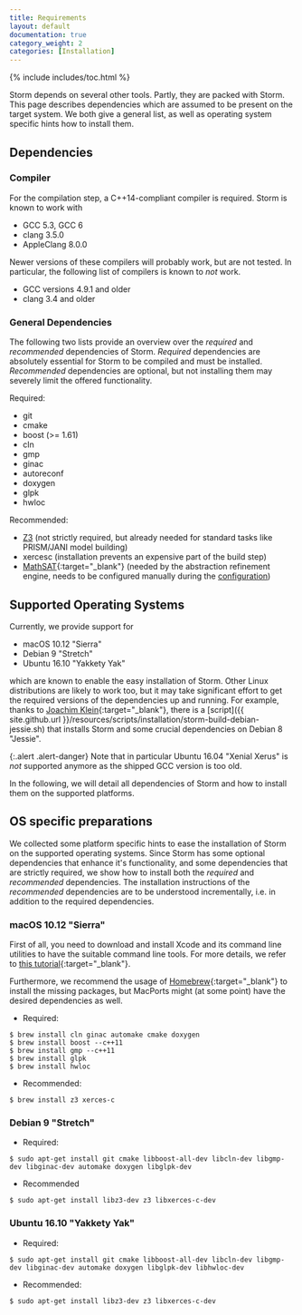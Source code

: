 ```yaml
---
title: Requirements
layout: default
documentation: true
category_weight: 2
categories: [Installation]
---
```


{% include includes/toc.html %}


Storm depends on several other tools. Partly, they are packed with Storm. This page describes dependencies which are assumed to be present on the target system.
We both give a general list, as well as operating system specific hints how to install them.

## Dependencies

### Compiler

For the compilation step, a C++14-compliant compiler is required. Storm is known to work with

- GCC 5.3, GCC 6
- clang 3.5.0
- AppleClang 8.0.0

Newer versions of these compilers will probably work, but are not tested. In particular, the following list of compilers is known to *not* work.

- GCC versions 4.9.1 and older
- clang 3.4 and older

### General Dependencies

The following two lists provide an overview over the *required* and *recommended* dependencies of Storm. *Required* dependencies are absolutely essential for Storm to be compiled and must be installed. *Recommended* dependencies are optional, but not installing them may severely limit the offered functionality.

Required:
- git
- cmake
- boost (>= 1.61)
- cln
- gmp
- ginac
- autoreconf
- doxygen
- glpk
- hwloc

Recommended:
- [Z3](https://github.com/Z3Prover/z3) (not strictly required, but already needed for standard tasks like PRISM/JANI model building)
- xercesc (installation prevents an expensive part of the build step)
- [MathSAT](http://mathsat.fbk.eu/){:target="_blank"} (needed by the abstraction refinement engine, needs to be configured manually during the [configuration](manual-configuration.html#mathsat))


## Supported Operating Systems

Currently, we provide support for

- <i class="fa fa-apple" aria-hidden="true"></i> macOS 10.12 "Sierra"
- <i class="icon-debian"></i> Debian 9 "Stretch"
- <i class="icon-ubuntu"></i> Ubuntu 16.10 "Yakkety Yak"

which are known to enable the easy installation of Storm. Other Linux distributions are likely to work too, but it may take significant effort to get the required versions of the dependencies up and running. For example, thanks to [Joachim Klein](http://www.inf.tu-dresden.de/index.php?node_id=1473){:target="_blank"}, there is a [script]({{ site.github.url }}/resources/scripts/installation/storm-build-debian-jessie.sh) that installs Storm and some crucial dependencies on Debian 8 "Jessie".

{:.alert .alert-danger}
Note that in particular <i class="icon-ubuntu"></i>Ubuntu 16.04 "Xenial Xerus" is *not* supported anymore as the shipped GCC version is too old.

In the following, we will detail all dependencies of Storm and how to install them on the supported platforms.

## OS specific preparations

We collected some platform specific hints to ease the installation of Storm on the supported operating systems. Since Storm has some optional dependencies that enhance it's functionality, and some dependencies that are strictly required, we show how to install both the *required* and *recommended* dependencies. The installation instructions of the *recommended* dependencies are to be understood incrementally, i.e. in addition to the required dependencies.

### <i class="fa fa-apple" aria-hidden="true"></i> macOS 10.12 "Sierra"

First of all, you need to download and install Xcode and its command line utilities to have the suitable command line tools. For more details, we refer to [this tutorial](https://www.moncefbelyamani.com/how-to-install-xcode-homebrew-git-rvm-ruby-on-mac/){:target="_blank"}.

Furthermore, we recommend the usage of [Homebrew](https://brew.sh){:target="_blank"} to install the missing packages, but MacPorts might (at some point) have the desired dependencies as well.

- Required:
``` console
$ brew install cln ginac automake cmake doxygen
$ brew install boost --c++11
$ brew install gmp --c++11
$ brew install glpk
$ brew install hwloc
```

- Recommended:
``` console
$ brew install z3 xerces-c
```

### <i class="icon-debian"></i> Debian 9 "Stretch"

- Required:
``` console
$ sudo apt-get install git cmake libboost-all-dev libcln-dev libgmp-dev libginac-dev automake doxygen libglpk-dev
```

- Recommended
``` console
$ sudo apt-get install libz3-dev z3 libxerces-c-dev
```

### <i class="icon-ubuntu"></i> Ubuntu 16.10 "Yakkety Yak"

- Required:
``` console
$ sudo apt-get install git cmake libboost-all-dev libcln-dev libgmp-dev libginac-dev automake doxygen libglpk-dev libhwloc-dev
```

- Recommended:
``` console
$ sudo apt-get install libz3-dev z3 libxerces-c-dev
```
